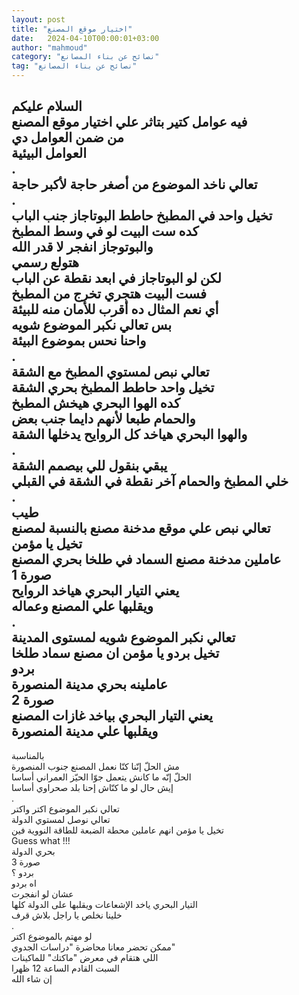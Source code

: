 ```yaml
---
layout: post
title: "اختيار موقع المصنع"
date:   2024-04-10T00:00:01+03:00
author: "mahmoud"
category: "نصائح عن بناء المصانع"
tag: "نصائح عن بناء المصانع"
---
```



السلام عليكم  
فيه عوامل كتير بتاثر علي اختيار موقع المصنع  
من ضمن العوامل دي  
العوامل البيئية  
.  
تعالي ناخد الموضوع من أصغر حاجة لأكبر حاجة  
.  
تخيل واحد في المطبخ حاطط البوتاجاز جنب الباب  
كده ست البيت لو في وسط المطبخ  
والبوتوجاز انفجر لا قدر الله  
هتولع رسمي  
لكن لو البوتاجاز في ابعد نقطة عن الباب  
فست البيت هتجري تخرج من المطبخ  
أي نعم المثال ده أقرب للأمان منه للبيئة  
بس تعالي نكبر الموضوع شويه  
واحنا نحس بموضوع البيئة  
.  
تعالي نبص لمستوي المطبخ مع الشقة  
تخيل واحد حاطط المطبخ بحري الشقة  
كده الهوا البحري هيخش المطبخ  
والحمام طبعا لأنهم دايما جنب بعض  
والهوا البحري هياخد كل الروايح يدخلها الشقة  
.  
يبقي بنقول للي بيصمم الشقة  
خلي المطبخ والحمام آخر نقطة في الشقة في القبلي  
.  
طيب  
تعالي نبص علي موقع مدخنة مصنع بالنسبة لمصنع  
تخيل يا مؤمن  
عاملين مدخنة مصنع السماد في طلخا بحري المصنع  
صورة 1  
يعني التيار البحري هياخد الروايح  
ويقلبها علي المصنع وعماله  
.  
تعالي نكبر الموضوع شويه لمستوى المدينة  
تخيل بردو يا مؤمن ان مصنع سماد طلخا  
بردو  
عاملينه بحري مدينة المنصورة  
صورة 2  
يعني التيار البحري بياخد غازات المصنع  
ويقلبها علي مدينة المنصورة  
-  
بالمناسبة  
مش الحلّ إنّنا كنّا نعمل المصنع جنوب المنصورة  
الحلّ إنّه ما كانش يتعمل جوّا الحيّز العمراني أساسا  
إيش حال لو ما كنّاش إحنا بلد صحراوي أساسا  
.  
تعالي نكبر الموضوع اكتر واكتر  
تعالي نوصل لمستوي الدولة  
تخيل يا مؤمن انهم عاملين محطة الضبعة للطاقة النووية
فين  
Guess what !!!  
بحري الدولة  
صورة 3  
بردو ؟  
اه بردو  
عشان لو انفجرت  
التيار البحري ياخد الإشعاعات ويقلبها على الدولة
كلها  
خلينا نخلص يا راجل بلاش قرف  
.  
لو مهتم بالموضوع اكتر  
ممكن تحضر معانا محاضرة "دراسات الجدوي"  
اللي هتقام في معرض "ماكتك" للماكينات  
السبت القادم الساعة 12 ظهرا  
إن شاء الله
